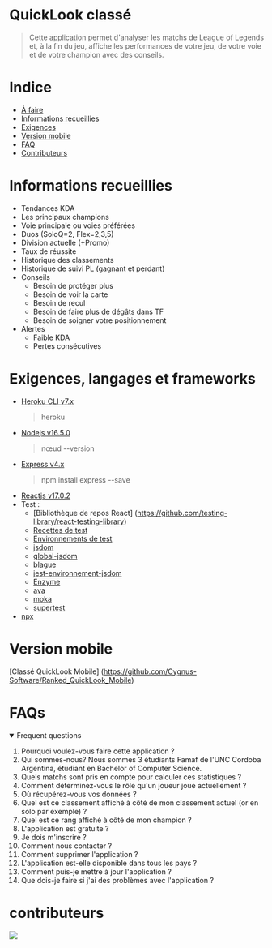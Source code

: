 # QuickLook classé
> Cette application permet d'analyser les matchs de League of Legends et, à la fin du jeu, affiche les performances de votre jeu, de votre voie et de votre champion avec des conseils.
# Indice

- [À faire](#ÀFaire.md)
- [Informations recueillies](#information-gathered)
- [Exigences](#Exigences)
- [Version mobile](#version-mobile)
- [FAQ](#FAQ)
- [Contributeurs](#Contributeurs)

# Informations recueillies
- Tendances KDA
- Les principaux champions
- Voie principale ou voies préférées
- Duos (SoloQ=2, Flex=2,3,5)
- Division actuelle (+Promo)
- Taux de réussite
- Historique des classements
- Historique de suivi PL (gagnant et perdant)
- Conseils
  - Besoin de protéger plus
  - Besoin de voir la carte
  - Besoin de recul
  - Besoin de faire plus de dégâts dans TF
  - Besoin de soigner votre positionnement
- Alertes
  - Faible KDA
  - Pertes consécutives

# Exigences, langages et frameworks

- [Heroku CLI v7.x](https://devcenter.heroku.com/articles/heroku-cli#download-and-install)
  > heroku
- [Nodejs v16.5.0](https://nodejs.org/en/)
  > nœud --version
- [Express v4.x](https://expressjs.com/)
  > npm install express --save
- [Reactjs v17.0.2](https://reactjs.org/)
- Test :
  - [Bibliothèque de repos React] (https://github.com/testing-library/react-testing-library)
  - [Recettes de test](https://reactjs.org/docs/testing-recipes.html)
  - [Environnements de test](https://reactjs.org/docs/testing-environments.html)
  <!--- (https://testing-library.com/react) --->
  - [jsdom](https://github.com/jsdom/jsdom)
  - [global-jsdom](https://github.com/modosc/global-jsdom)
  - [blague](https://jestjs.io/)
  - [jest-environnement-jsdom](https://www.npmjs.com/package/jest-environment-jsdom)
  - [Enzyme](https://enzymejs.github.io/enzyme/)
  - [ava](https://github.com/avajs/ava)
  - [moka](https://mochajs.org/)
  - [supertest](https://github.com/visionmedia/supertest)
- [npx](https://medium.com/@maybekatz/introducing-npx-an-npm-package-runner-55f7d4bd282b)

# Version mobile
[Classé QuickLook Mobile] (https://github.com/Cygnus-Software/Ranked_QuickLook_Mobile)

# FAQs
<details open>
  <summary>Frequent questions</summary>
  <ol>
    <li>Pourquoi voulez-vous faire cette application ?</li>
    <li>Qui sommes-nous?
    Nous sommes 3 étudiants Famaf de l'UNC Cordoba Argentina, étudiant en Bachelor of Computer Science. </li>
    <li>Quels matchs sont pris en compte pour calculer ces statistiques ?</li>
    <li>Comment déterminez-vous le rôle qu'un joueur joue actuellement ?</li>
    <li>Où récupérez-vous vos données ?</li>
    <li>Quel est ce classement affiché à côté de mon classement actuel (or en solo par exemple) ?</li>
    <li>Quel est ce rang affiché à côté de mon champion ?</li>
    <li>L'application est gratuite ?</li>
    <li>Je dois m'inscrire ?</li>
    <li>Comment nous contacter ?</li>
    <li>Comment supprimer l'application ?</li>
    <li>L'application est-elle disponible dans tous les pays ?</li>
    <li>Comment puis-je mettre à jour l'application ? </li>
    <li>Que dois-je faire si j'ai des problèmes avec l'application ?</li>
  </ol>
</details>

# contributeurs
<a href="https://github.com/Cygnus-Software/Ranked_QuickLook/graphs/contributors">
  <img src="https://contrib.rocks/image?repo=Cygnus-Software/Ranked_QuickLook"/>
</a>
